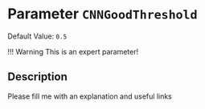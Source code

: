 # Parameter `CNNGoodThreshold`
Default Value: `0.5`

!!! Warning
    This is an expert parameter!



## Description
Please fill me with an explanation and useful links

